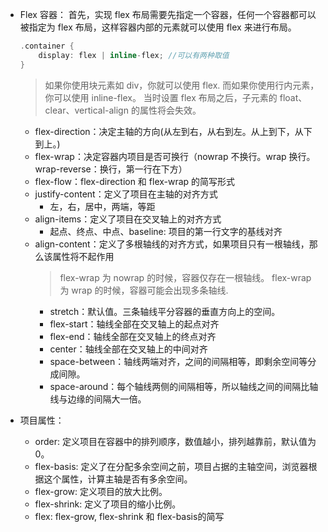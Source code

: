 - Flex 容器：
  首先，实现 flex 布局需要先指定一个容器，任何一个容器都可以被指定为 flex 布局，这样容器内部的元素就可以使用 flex 来进行布局。

  ```c
  .container {
      display: flex | inline-flex; //可以有两种取值
  }
  ```

  > 如果你使用块元素如 div，你就可以使用 flex.
  > 而如果你使用行内元素，你可以使用 inline-flex。
  > 当时设置 flex 布局之后，子元素的 float、clear、vertical-align 的属性将会失效。

  - flex-direction：决定主轴的方向(从左到右，从右到左。从上到下，从下到上。)
  - flex-wrap：决定容器内项目是否可换行（nowrap 不换行。wrap 换行。wrap-reverse：换行，第一行在下方）
  - flex-flow：flex-direction 和 flex-wrap 的简写形式
  - justify-content：定义了项目在主轴的对齐方式
    - 左，右，居中，两端，等距
  - align-items：定义了项目在交叉轴上的对齐方式
    - 起点、终点、中点、baseline: 项目的第一行文字的基线对齐
  - align-content：定义了多根轴线的对齐方式，如果项目只有一根轴线，那么该属性将不起作用
    > flex-wrap 为 nowrap 的时候，容器仅存在一根轴线。
    > flex-wrap 为 wrap 的时候，容器可能会出现多条轴线.
    - stretch：默认值。三条轴线平分容器的垂直方向上的空间。
    - flex-start：轴线全部在交叉轴上的起点对齐
    - flex-end：轴线全部在交叉轴上的终点对齐
    - center：轴线全部在交叉轴上的中间对齐
    - space-between：轴线两端对齐，之间的间隔相等，即剩余空间等分成间隙。
    - space-around：每个轴线两侧的间隔相等，所以轴线之间的间隔比轴线与边缘的间隔大一倍。

- 项目属性：
    - order: 定义项目在容器中的排列顺序，数值越小，排列越靠前，默认值为 0。
    - flex-basis: 定义了在分配多余空间之前，项目占据的主轴空间，浏览器根据这个属性，计算主轴是否有多余空间。
    - flex-grow: 定义项目的放大比例。
    - flex-shrink: 定义了项目的缩小比例。
    - flex: flex-grow, flex-shrink 和 flex-basis的简写







